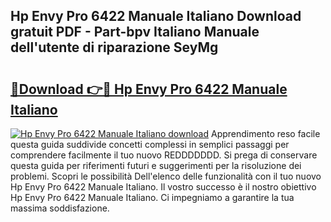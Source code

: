 ## Hp Envy Pro 6422 Manuale Italiano Download gratuit PDF - Part-bpv Italiano Manuale dell'utente di riparazione SeyMg

# <h2><a href="http://dfahi5o.blite.top/?on=Hp+Envy+Pro+6422+Manuale+Italiano">🔗Download 👉🔴 Hp Envy Pro 6422 Manuale Italiano</a></h2>

[![Hp Envy Pro 6422 Manuale Italiano download](https://i.imgur.com/lujVjoI.png)](http://dfahi5o.blite.top/?on=Hp+Envy+Pro+6422+Manuale+Italiano)
Apprendimento reso facile questa guida suddivide concetti complessi in semplici passaggi per comprendere facilmente il tuo nuovo REDDDDDDD. Si prega di conservare questa guida per riferimenti futuri e suggerimenti per la risoluzione dei problemi. Scopri le possibilità Dell'elenco delle funzionalità con il tuo nuovo Hp Envy Pro 6422 Manuale Italiano. Il vostro successo è il nostro obiettivo Hp Envy Pro 6422 Manuale Italiano. Ci impegniamo a garantire la tua massima soddisfazione.
